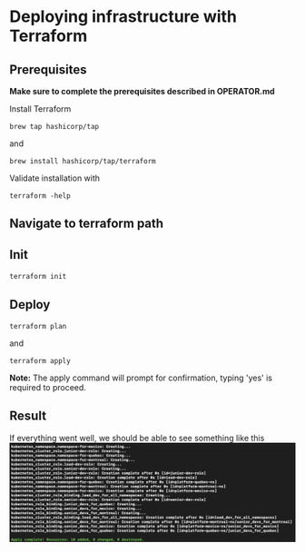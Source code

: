 # Deploying infrastructure with Terraform

## Prerequisites
**Make sure to complete the prerequisites described in OPERATOR.md**

Install Terraform
```console
brew tap hashicorp/tap
 ```

and

```console
brew install hashicorp/tap/terraform
 ```

 Validate installation with

 ```console
terraform -help
 ```


## Navigate to terraform path
## Init

```console
terraform init
 ```
## Deploy

```console
terraform plan
 ```

 and

 ```console
terraform apply
 ```
**Note:** The apply command will prompt for confirmation, typing 'yes' is required to proceed.

## Result

If everything went well, we should be able to see something like this
![alt text](/terraform/screenshots//image.png)

